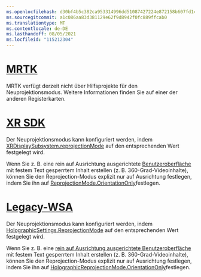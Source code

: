 ```yaml
---
ms.openlocfilehash: d30bf4b5c382ca953314996dd51087427224e872158b607fd1c5f4c85c62a124
ms.sourcegitcommit: a1c086aa83d381129e62f9d8942f0fc889ffcab0
ms.translationtype: MT
ms.contentlocale: de-DE
ms.lasthandoff: 08/05/2021
ms.locfileid: "115212304"
---
```

# <a name="mrtk"></a>[MRTK](#tab/mrtk)
<!-- NEVER CHANGE THE ABOVE LINE! -->

MRTK verfügt derzeit nicht über Hilfsprojekte für den Neuprojektionsmodus. Weitere Informationen finden Sie auf einer der anderen Registerkarten.

# <a name="xr-sdk"></a>[XR SDK](#tab/xr)
<!-- NEVER CHANGE THE ABOVE LINE! -->

Der Neuprojektionsmodus kann konfiguriert werden, indem [XRDisplaySubsystem.reprojectionMode](https://docs.unity3d.com/ScriptReference/XR.XRDisplaySubsystem-reprojectionMode.html) auf den entsprechenden Wert festgelegt wird.

Wenn Sie z. B. eine rein auf Ausrichtung ausgerichtete [Benutzeroberfläche](../../../../design/coordinate-systems.md#building-an-orientation-only-or-seated-scale-experience) mit festem Text gesperrtem Inhalt erstellen (z. B. 360-Grad-Videoinhalte), können Sie den Reprojection-Modus explizit nur auf Ausrichtung festlegen, indem Sie ihn auf [ReprojectionMode.OrientationOnly](https://docs.unity3d.com/ScriptReference/XR.XRDisplaySubsystem.ReprojectionMode.html)festlegen.

# <a name="legacy-wsa"></a>[Legacy-WSA](#tab/wsa)
<!-- NEVER CHANGE THE ABOVE LINE! -->

Der Neuprojektionsmodus kann konfiguriert werden, indem [HolographicSettings.ReprojectionMode](https://docs.unity3d.com/2018.4/Documentation/ScriptReference/XR.WSA.HolographicSettings.ReprojectionMode.html) auf den entsprechenden Wert festgelegt wird.

Wenn Sie z. B. eine [rein auf Ausrichtung ausgerichtete Benutzeroberfläche](../../../../design/coordinate-systems.md#building-an-orientation-only-or-seated-scale-experience) mit festem Text gesperrtem Inhalt erstellen (z. B. 360-Grad-Videoinhalte), können Sie den Reprojection-Modus explizit nur auf Ausrichtung festlegen, indem Sie ihn auf [HolographicReprojectionMode.OrientationOnly](https://docs.unity3d.com/2018.4/Documentation/ScriptReference/XR.WSA.HolographicSettings.HolographicReprojectionMode.html)festlegen.